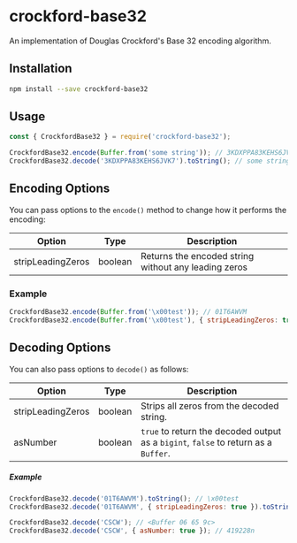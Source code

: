 # crockford-base32

An implementation of Douglas Crockford's Base 32 encoding algorithm.

## Installation

```bash
npm install --save crockford-base32
```

## Usage

```javascript
const { CrockfordBase32 } = require('crockford-base32');

CrockfordBase32.encode(Buffer.from('some string')); // 3KDXPPA83KEHS6JVK7
CrockfordBase32.decode('3KDXPPA83KEHS6JVK7').toString(); // some string
```

## Encoding Options

You can pass options to the `encode()` method to change how it performs the encoding:

| Option            | Type    | Description                                          |
| ----------------- | ------- | ---------------------------------------------------- |
| stripLeadingZeros | boolean | Returns the encoded string without any leading zeros |

### Example

```javascript
CrockfordBase32.encode(Buffer.from('\x00test')); // 01T6AWVM
CrockfordBase32.encode(Buffer.from('\x00test'), { stripLeadingZeros: true }); // 1T6AWVM
```

## Decoding Options

You can also pass options to `decode()` as follows:

| Option            | Type    | Description                                                                         |
| ----------------- | ------- | ----------------------------------------------------------------------------------- |
| stripLeadingZeros | boolean | Strips all zeros from the decoded string.                                           |
| asNumber          | boolean | `true` to return the decoded output as a `bigint`, `false` to return as a `Buffer`. |

##### Example

```javascript
CrockfordBase32.decode('01T6AWVM').toString(); // \x00test
CrockfordBase32.decode('01T6AWVM', { stripLeadingZeros: true }).toString(); // test

CrockfordBase32.decode('CSCW'); // <Buffer 06 65 9c>
CrockfordBase32.decode('CSCW', { asNumber: true }); // 419228n
```
